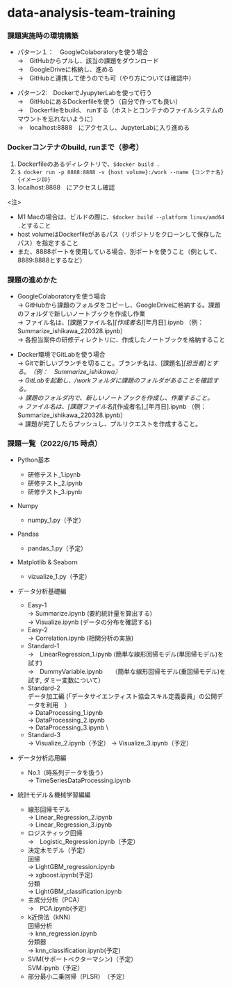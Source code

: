 # data-analysis-team-training


### 課題実施時の環境構築

- パターン１：　GoogleColaboratoryを使う場合 \
  ->　GitHubからプルし、該当の課題をダウンロード \
  ->　GoogleDriveに格納し、進める \
  ->　GitHubと連携して使うのでも可（やり方については確認中）


- パターン2:　DockerでJyupyterLabを使って行う \
  ->　GitHubにあるDockerfileを使う（自分で作っても良い） \
  ->　Dockerfileをbuild、 runする（ホストとコンテナのファイルシステムのマウントを忘れないように） \
  ->　localhost:8888　にアクセスし、JupyterLabに入り進める


### Dockerコンテナのbuild, runまで（参考）
1.  Dockerfileのあるディレクトリで、``` $docker build . ```
2.  ``` $ docker run -p 8888:8888 -v {host volume}:/work --name {コンテナ名} {イメージID} ```
3.  localhost:8888　にアクセスし確認

<注> 
- M1 Macの場合は、ビルドの際に、``` $docker build --platform linux/amd64 . ```とすること
- host volumeはDockerfileがあるパス（リポジトリをクローンして保存したパス）を指定すること
- また、8888ポートを使用している場合、別ポートを使うこと（例として、8889:8888とするなど）


### 課題の進めかた

- GoogleColaboratoryを使う場合 \
  -> GitHubから課題のフォルダをコピーし、GoogleDriveに格納する。課題のフォルダで新しいノートブックを作成し作業　\
  -> ファイル名は、[課題ファイル名]_[作成者名]_[年月日].ipynb （例：　Summarize_ishikawa_220328.ipynb）　\
  -> 各担当案件の研修ディレクトリに、作成したノートブックを格納すること

- Docker環境でGitLabを使う場合 \
  -> Gitで新しいブランチを切ること。ブランチ名は、[課題名]_[担当者]とする。　（例：　Summarize_ishikawa）　\
  -> GitLabを起動し、/workフォルダに課題のフォルダがあることを確認する。　\
  -> 課題のフォルダ内で、新しいノートブックを作成し、作業すること。　\
  -> ファイル名は、[課題ファイル名]_[作成者名]_[年月日].ipynb （例：　Summarize_ishikawa_220328.ipynb）　\
  -> 課題が完了したらプッシュし、プルリクエストを作成すること。


### 課題一覧（2022/6/15 時点）

- Python基本
  - 研修テスト_1.ipynb
  - 研修テスト_2.ipynb
  - 研修テスト_3.ipynb

- Numpy
  - numpy_1.py（予定）
- Pandas
  - pandas_1.py（予定）
- Matplotlib & Seaborn
  - vizualize_1.py（予定）

- データ分析基礎編
  - Easy-1 \
    -> Summarize.ipynb (要約統計量を算出する)\
    -> Visualize.ipynb (データの分布を確認する)
  - Easy-2 \
    -> Correlation.ipynb (相関分析の実施)
  - Standard-1 \
    ->　LinearRegression_1.ipynb (簡単な線形回帰モデル(単回帰モデル)を試す) \
    ->　DummyVariable.ipynb　　（簡単な線形回帰モデル(重回帰モデル)を試す, ダミー変数について）
  - Standard-2 \
    データ加工編 (「データサイエンティスト協会スキル定義委員」の公開データを利用　）　\
      -> DataProcessing_1.ipynb \
      -> DataProcessing_2.ipynb \
      -> DataProcessing_3.ipynb \
  - Standard-3 \
    -> Visualize_2.ipynb（予定）
    -> Visualize_3.ipynb（予定）
- データ分析応用編
  - No.1（時系列データを扱う）　\
    -> TimeSeriesDataProcessing.ipynb

- 統計モデル＆機械学習編編
  - 線形回帰モデル \
    -> Linear_Regression_2.ipynb \
    -> Linear_Regression_3.ipynb
  - ロジスティック回帰 \
    ->　Logistic_Regression.ipynb（予定）
  - 決定木モデル（予定）\
    回帰　\
      -> LightGBM_regression.ipynb \
      -> xgboost.ipynb(予定)　\
    分類　\
      -> LightGBM_classification.ipynb
  - 主成分分析（PCA）\
    ->　PCA.ipynb(予定)
  - k近傍法（kNN）　\
    回帰分析 \
      -> knn_regression.ipynb \
    分類器 \
      -> knn_classification.ipynb(予定)
  - SVM(サポートベクターマシン)（予定）\
      SVM.ipynb（予定）
  - 部分最小二乗回帰（PLSR）　（予定）
